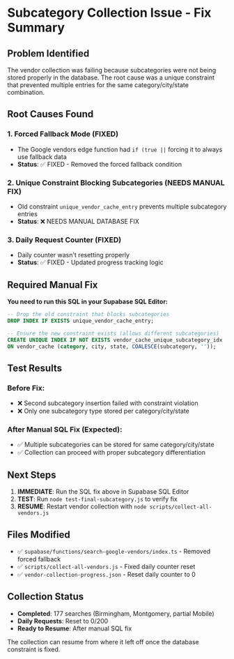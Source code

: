 # Subcategory Collection Issue - Fix Summary

## Problem Identified
The vendor collection was failing because subcategories were not being stored properly in the database. The root cause was a unique constraint that prevented multiple entries for the same category/city/state combination.

## Root Causes Found

### 1. **Forced Fallback Mode (FIXED)**
- The Google vendors edge function had `if (true ||` forcing it to always use fallback data
- **Status**: ✅ FIXED - Removed the forced fallback condition

### 2. **Unique Constraint Blocking Subcategories (NEEDS MANUAL FIX)**
- Old constraint `unique_vendor_cache_entry` prevents multiple subcategory entries
- **Status**: ❌ NEEDS MANUAL DATABASE FIX

### 3. **Daily Request Counter (FIXED)**
- Daily counter wasn't resetting properly
- **Status**: ✅ FIXED - Updated progress tracking logic

## Required Manual Fix

**You need to run this SQL in your Supabase SQL Editor:**

```sql
-- Drop the old constraint that blocks subcategories
DROP INDEX IF EXISTS unique_vendor_cache_entry;

-- Ensure the new constraint exists (allows different subcategories)
CREATE UNIQUE INDEX IF NOT EXISTS vendor_cache_unique_subcategory_idx 
ON vendor_cache (category, city, state, COALESCE(subcategory, ''));
```

## Test Results

### Before Fix:
- ❌ Second subcategory insertion failed with constraint violation
- ❌ Only one subcategory type stored per category/city/state

### After Manual SQL Fix (Expected):
- ✅ Multiple subcategories can be stored for same category/city/state
- ✅ Collection can proceed with proper subcategory differentiation

## Next Steps

1. **IMMEDIATE**: Run the SQL fix above in Supabase SQL Editor
2. **TEST**: Run `node test-final-subcategory.js` to verify fix
3. **RESUME**: Restart vendor collection with `node scripts/collect-all-vendors.js`

## Files Modified

- ✅ `supabase/functions/search-google-vendors/index.ts` - Removed forced fallback
- ✅ `scripts/collect-all-vendors.js` - Fixed daily counter reset
- ✅ `vendor-collection-progress.json` - Reset daily counter to 0

## Collection Status

- **Completed**: 177 searches (Birmingham, Montgomery, partial Mobile)
- **Daily Requests**: Reset to 0/200
- **Ready to Resume**: After manual SQL fix

The collection can resume from where it left off once the database constraint is fixed.
